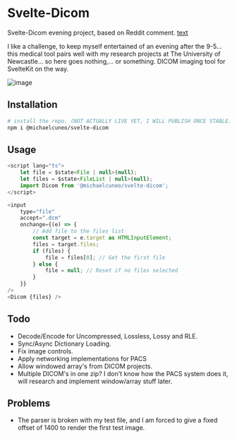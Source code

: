 # Svelte-Dicom

Svelte-Dicom evening project, based on Reddit comment. [text](https://www.reddit.com/r/sveltejs/comments/1m0mlav/comment/n3b7n8g/?utm_source=share&utm_medium=web3x&utm_name=web3xcss&utm_term=1&utm_content=share_button)

I like a challenge, to keep myself entertained of an evening after the 9-5... this medical tool pairs well with my research projects at The University of Newcastle... so here goes nothing,... or something. DICOM imaging tool for SvelteKit on the way.

![image](https://halide.michaelcuneo.com.au/misc/Screenshot%202025-07-17%20180143.png)

## Installation

```bash
# install the repo. (NOT ACTUALLY LIVE YET, I WILL PUBLISH ONCE STABLE)
npm i @michaelcuneo/svelte-dicom
```

## Usage

```javascript
<script lang="ts">
	let file = $state<File | null>(null);
	let files = $state<FileList | null>(null);
	import Dicom from '@michaelcuneo/svelte-dicom';
</script>

<input
	type="file"
	accept=".dcm"
	onchange={(e) => {
		// Add file to the files list
		const target = e.target as HTMLInputElement;
		files = target.files;
		if (files) {
			file = files[0]; // Get the first file
		} else {
			file = null; // Reset if no files selected
		}
	}}
/>
<Dicom {files} />
```

## Todo

- Decode/Encode for Uncompressed, Lossless, Lossy and RLE.
- Sync/Async Dictionary Loading.
- Fix image controls.
- Apply networking implementations for PACS
- Allow windowed array's from DICOM projects.
- Multiple DICOM's in one zip? I don't know how the PACS system does it, will research and implement window/array stuff later.

## Problems

- The parser is broken with my test file, and I am forced to give a fixed offset of 1400 to render the first test image.
